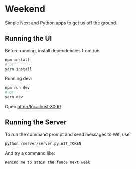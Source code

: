 # Weekend

Simple Next and Python apps to get us off the ground.


## Running the UI

Before running, install dependencies from /ui:

```bash
npm install
# or
yarn install
```

Running dev:

```bash
npm run dev
# or
yarn dev
```

Open [http://localhost:3000](http://localhost:3000)


## Running the Server

To run the command prompt and send messages to Wit, use:

```bash
python /server/server.py WIT_TOKEN
```

And try a command like:

```
Remind me to stain the fence next week
```
